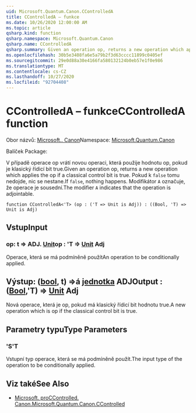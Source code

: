 ```yaml
---
uid: Microsoft.Quantum.Canon.CControlledA
title: CControlledA – funkce
ms.date: 10/26/2020 12:00:00 AM
ms.topic: article
qsharp.kind: function
qsharp.namespace: Microsoft.Quantum.Canon
qsharp.name: CControlledA
qsharp.summary: Given an operation op, returns a new operation which applies the op if a classical control bit is true. If `false`, nothing happens. The modifier `A` indicates that the operation is adjointable.
ms.openlocfilehash: 30b5e3408fa6e5a79b2f3d63cccc11899c0405ef
ms.sourcegitcommit: 29e0d88a30e4166fa580132124b0eb57e1f0e986
ms.translationtype: MT
ms.contentlocale: cs-CZ
ms.lasthandoff: 10/27/2020
ms.locfileid: "92704408"
---
```

# <a name="ccontrolleda-function"></a><span data-ttu-id="cedbd-102">CControlledA – funkce</span><span class="sxs-lookup"><span data-stu-id="cedbd-102">CControlledA function</span></span>

<span data-ttu-id="cedbd-103">Obor názvů: [Microsoft.. Canon](xref:Microsoft.Quantum.Canon)</span><span class="sxs-lookup"><span data-stu-id="cedbd-103">Namespace: [Microsoft.Quantum.Canon](xref:Microsoft.Quantum.Canon)</span></span>

<span data-ttu-id="cedbd-104">Balíček [](https://nuget.org/packages/)</span><span class="sxs-lookup"><span data-stu-id="cedbd-104">Package: [](https://nuget.org/packages/)</span></span>


<span data-ttu-id="cedbd-105">V případě operace op vrátí novou operaci, která použije hodnotu op, pokud je klasický řídicí bit true.</span><span class="sxs-lookup"><span data-stu-id="cedbd-105">Given an operation op, returns a new operation which applies the op if a classical control bit is true.</span></span> <span data-ttu-id="cedbd-106">Pokud k `false` tomu nedojde, nic se nestane.</span><span class="sxs-lookup"><span data-stu-id="cedbd-106">If `false`, nothing happens.</span></span>
<span data-ttu-id="cedbd-107">Modifikátor `A` označuje, že operace je sousední.</span><span class="sxs-lookup"><span data-stu-id="cedbd-107">The modifier `A` indicates that the operation is adjointable.</span></span>

```qsharp
function CControlledA<'T> (op : ('T => Unit is Adj)) : ((Bool, 'T) => Unit is Adj)
```


## <a name="input"></a><span data-ttu-id="cedbd-108">Vstup</span><span class="sxs-lookup"><span data-stu-id="cedbd-108">Input</span></span>

### <a name="op--t--unit-adj"></a><span data-ttu-id="cedbd-109">op: t => ADJ. [Unit](xref:microsoft.quantum.lang-ref.unit)</span><span class="sxs-lookup"><span data-stu-id="cedbd-109">op : 'T => [Unit](xref:microsoft.quantum.lang-ref.unit) Adj</span></span>

<span data-ttu-id="cedbd-110">Operace, která se má podmíněně použít</span><span class="sxs-lookup"><span data-stu-id="cedbd-110">An operation to be conditionally applied.</span></span>



## <a name="output--boolt--unit-adj"></a><span data-ttu-id="cedbd-111">Výstup: ([bool](xref:microsoft.quantum.lang-ref.bool), t) =>á [jednotka](xref:microsoft.quantum.lang-ref.unit) ADJ</span><span class="sxs-lookup"><span data-stu-id="cedbd-111">Output : ([Bool](xref:microsoft.quantum.lang-ref.bool),'T) => [Unit](xref:microsoft.quantum.lang-ref.unit) Adj</span></span>

<span data-ttu-id="cedbd-112">Nová operace, která je op, pokud má klasický řídicí bit hodnotu true.</span><span class="sxs-lookup"><span data-stu-id="cedbd-112">A new operation which is op if the classical control bit is true.</span></span>

## <a name="type-parameters"></a><span data-ttu-id="cedbd-113">Parametry typu</span><span class="sxs-lookup"><span data-stu-id="cedbd-113">Type Parameters</span></span>

### <a name="t"></a><span data-ttu-id="cedbd-114">'S</span><span class="sxs-lookup"><span data-stu-id="cedbd-114">'T</span></span>

<span data-ttu-id="cedbd-115">Vstupní typ operace, která se má podmíněně použít.</span><span class="sxs-lookup"><span data-stu-id="cedbd-115">The input type of the operation to be conditionally applied.</span></span>

## <a name="see-also"></a><span data-ttu-id="cedbd-116">Viz také</span><span class="sxs-lookup"><span data-stu-id="cedbd-116">See Also</span></span>

- [<span data-ttu-id="cedbd-117">Microsoft. proCControlled. Canon.</span><span class="sxs-lookup"><span data-stu-id="cedbd-117">Microsoft.Quantum.Canon.CControlled</span></span>](xref:Microsoft.Quantum.Canon.CControlled)